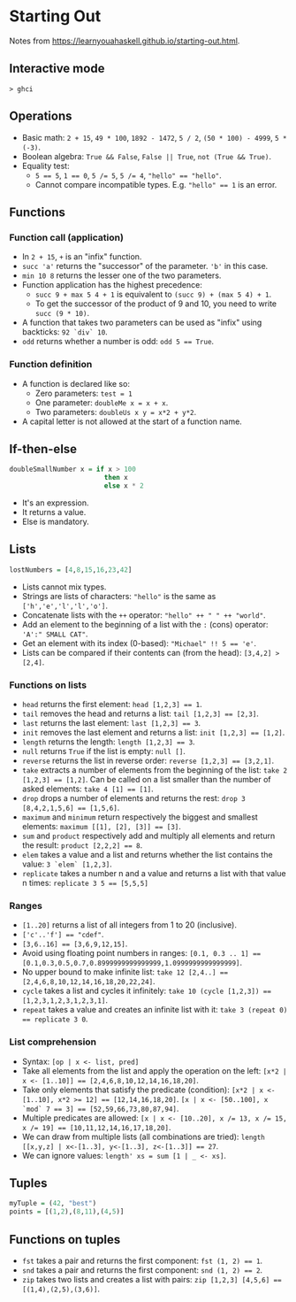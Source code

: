 # Starting Out

Notes from <https://learnyouahaskell.github.io/starting-out.html>.

## Interactive mode

```console
> ghci
```

## Operations

* Basic math: `2 + 15`, `49 * 100`, `1892 - 1472`, `5 / 2`, `(50 * 100) - 4999`, `5 * (-3)`.
* Boolean algebra: `True && False`, `False || True`, `not (True && True)`.
* Equality test:
  * `5 == 5`, `1 == 0`, `5 /= 5`, `5 /= 4`, `"hello" == "hello"`.
  * Cannot compare incompatible types. E.g. `"hello" == 1` is an error.

## Functions

### Function call (application)

* In `2 + 15`, `+` is an "infix" function.
* `succ 'a'` returns the "successor" of the parameter. `'b'` in this case.
* `min 10 8` returns the lesser one of the two parameters.
* Function application has the highest precedence:
  * `succ 9 + max 5 4 + 1` is equivalent to `(succ 9) + (max 5 4) + 1`.
  * To get the successor of the product of 9 and 10, you need to write `succ (9 * 10)`.
* A function that takes two parameters can be used as "infix" using backticks: ``92 `div` 10``.
* `odd` returns whether a number is odd: `odd 5 == True`.

### Function definition

* A function is declared like so:
  * Zero parameters: `test = 1`
  * One parameter: `doubleMe x = x + x`.
  * Two parameters: `doubleUs x y = x*2 + y*2`.
* A capital letter is not allowed at the start of a function name.

## If-then-else

```hs
doubleSmallNumber x = if x > 100  
                        then x  
                        else x * 2
```

* It's an expression.
* It returns a value.
* Else is mandatory.

## Lists

```hs
lostNumbers = [4,8,15,16,23,42]
```

* Lists cannot mix types.
* Strings are lists of characters: `"hello"` is the same as `['h','e','l','l','o']`.
* Concatenate lists with the `++` operator: `"hello" ++ " " ++ "world"`.
* Add an element to the beginning of a list with the `:` (cons) operator: `'A':" SMALL CAT"`.
* Get an element with its index (0-based): `"Michael" !! 5 == 'e'`.
* Lists can be compared if their contents can (from the head): `[3,4,2] > [2,4]`.

### Functions on lists

* `head` returns the first element: `head [1,2,3] == 1`.
* `tail` removes the head and returns a list: `tail [1,2,3] == [2,3]`.
* `last` returns the last element: `last [1,2,3] == 3`.
* `init` removes the last element and returns a list: `init [1,2,3] == [1,2]`.
* `length` returns the length: `length [1,2,3] == 3`.
* `null` returns `True` if the list is empty: `null []`.
* `reverse` returns the list in reverse order: `reverse [1,2,3] == [3,2,1]`.
* `take` extracts a number of elements from the beginning of the list: `take 2 [1,2,3] == [1,2]`.
  Can be called on a list smaller than the number of asked elements: `take 4 [1] == [1]`.
* `drop` drops a number of elements and returns the rest: `drop 3 [8,4,2,1,5,6] == [1,5,6]`.
* `maximum` and `minimum` return respectively the biggest and smallest elements: `maximum [[1], [2], [3]] == [3]`.
* `sum` and `product` respectively add and multiply all elements and return the result: `product [2,2,2] == 8`.
* `elem` takes a value and a list and returns whether the list contains the value: ``3 `elem` [1,2,3]``.
* `replicate` takes a number n and a value and returns a list with that value n times: `replicate 3 5 == [5,5,5]`

### Ranges

* `[1..20]` returns a list of all integers from 1 to 20 (inclusive).
* `['c'..'f'] == "cdef"`.
* `[3,6..16] == [3,6,9,12,15]`.
* Avoid using floating point numbers in ranges: `[0.1, 0.3 .. 1] == [0.1,0.3,0.5,0.7,0.8999999999999999,1.0999999999999999]`.
* No upper bound to make infinite list: `take 12 [2,4..] == [2,4,6,8,10,12,14,16,18,20,22,24]`.
* `cycle` takes a list and cycles it infinitely: `take 10 (cycle [1,2,3]) == [1,2,3,1,2,3,1,2,3,1]`.
* `repeat` takes a value and creates an infinite list with it: `take 3 (repeat 0) == replicate 3 0`.

### List comprehension

* Syntax: `[op | x <- list, pred]`
* Take all elements from the list and apply the operation on the left:
  `[x*2 | x <- [1..10]] == [2,4,6,8,10,12,14,16,18,20]`.
* Take only elements that satisfy the predicate (condition):
  `[x*2 | x <- [1..10], x*2 >= 12] == [12,14,16,18,20]`.
  ``[x | x <- [50..100], x `mod` 7 == 3] == [52,59,66,73,80,87,94]``.
* Multiple predicates are allowed:
  `[x | x <- [10..20], x /= 13, x /= 15, x /= 19] == [10,11,12,14,16,17,18,20]`.
* We can draw from multiple lists (all combinations are tried):
  `length [[x,y,z] | x<-[1..3], y<-[1..3], z<-[1..3]] == 27`.
* We can ignore values:
  `length' xs = sum [1 | _ <- xs]`.

## Tuples

```hs
myTuple = (42, "best")
points = [(1,2),(8,11),(4,5)]
```

## Functions on tuples

* `fst` takes a pair and returns the first component: `fst (1, 2) == 1`.
* `snd` takes a pair and returns the first component: `snd (1, 2) == 2`.
* `zip` takes two lists and creates a list with pairs: `zip [1,2,3] [4,5,6] == [(1,4),(2,5),(3,6)]`.
